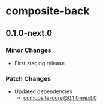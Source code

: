 # composite-back

## 0.1.0-next.0

### Minor Changes

- First staging release

### Patch Changes

- Updated dependencies
  - composite-core@0.1.0-next.0
